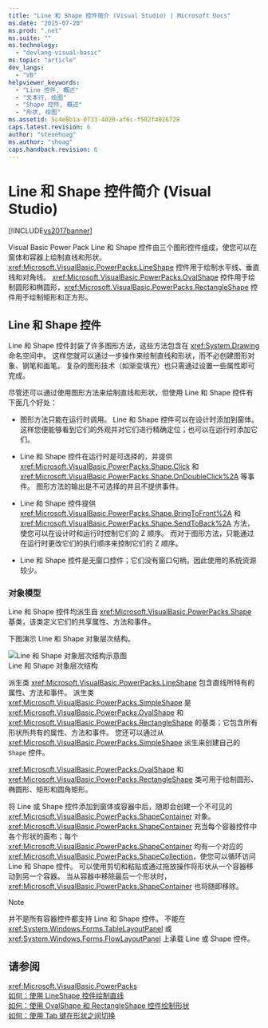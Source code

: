 ```yaml
---
title: "Line 和 Shape 控件简介 (Visual Studio) | Microsoft Docs"
ms.date: "2015-07-20"
ms.prod: ".net"
ms.suite: ""
ms.technology: 
  - "devlang-visual-basic"
ms.topic: "article"
dev_langs: 
  - "VB"
helpviewer_keywords: 
  - "Line 控件, 概述"
  - "文本行, 绘图"
  - "Shape 控件, 概述"
  - "形状, 绘图"
ms.assetid: 5c4e8b1a-0733-4020-af6c-f582f4026728
caps.latest.revision: 6
author: "stevehoag"
ms.author: "shoag"
caps.handback.revision: 6
---
```

# Line 和 Shape 控件简介 (Visual Studio)
[!INCLUDE[vs2017banner](../../../visual-basic/includes/vs2017banner.md)]

Visual Basic Power Pack Line 和 Shape 控件由三个图形控件组成，使您可以在窗体和容器上绘制直线和形状。  <xref:Microsoft.VisualBasic.PowerPacks.LineShape> 控件用于绘制水平线、垂直线和对角线。  <xref:Microsoft.VisualBasic.PowerPacks.OvalShape> 控件用于绘制圆形和椭圆形，<xref:Microsoft.VisualBasic.PowerPacks.RectangleShape> 控件用于绘制矩形和正方形。  
  
## Line 和 Shape 控件  
 Line 和 Shape 控件封装了许多图形方法，这些方法包含在 <xref:System.Drawing> 命名空间中。  这样您就可以通过一步操作来绘制直线和形状，而不必创建图形对象、钢笔和画笔。  复杂的图形技术（如渐变填充）也只需通过设置一些属性即可完成。  
  
 尽管还可以通过使用图形方法来绘制直线和形状，但使用 Line 和 Shape 控件有下面几个好处：  
  
-   图形方法只能在运行时调用。  Line 和 Shape 控件可以在设计时添加到窗体。  这样您便能够看到它们的外观并对它们进行精确定位；也可以在运行时添加它们。  
  
-   Line 和 Shape 控件在运行时是可选择的，并提供 <xref:Microsoft.VisualBasic.PowerPacks.Shape.Click> 和 <xref:Microsoft.VisualBasic.PowerPacks.Shape.OnDoubleClick%2A> 等事件。  图形方法的输出是不可选择的并且不提供事件。  
  
-   Line 和 Shape 控件提供 <xref:Microsoft.VisualBasic.PowerPacks.Shape.BringToFront%2A> 和 <xref:Microsoft.VisualBasic.PowerPacks.Shape.SendToBack%2A> 方法，使您可以在设计时和运行时控制它们的 Z 顺序。  而对于图形方法，只能通过在运行时更改它们的执行顺序来控制它们的 Z 顺序。  
  
-   Line 和 Shape 控件是无窗口控件；它们没有窗口句柄，因此使用的系统资源较少。  
  
### 对象模型  
 Line 和 Shape 控件均派生自 <xref:Microsoft.VisualBasic.PowerPacks.Shape> 基类，该类定义它们的共享属性、方法和事件。  
  
 下图演示 Line 和 Shape 对象层次结构。  
  
 ![Line 和 Shape 对象层次结构示意图](../../../visual-basic/developing-apps/windows-forms/media/lineshapeobject.png "LineShapeObject")  
Line 和 Shape 对象层次结构  
  
 派生类 <xref:Microsoft.VisualBasic.PowerPacks.LineShape> 包含直线所特有的属性、方法和事件。  派生类 <xref:Microsoft.VisualBasic.PowerPacks.SimpleShape> 是 <xref:Microsoft.VisualBasic.PowerPacks.OvalShape> 和 <xref:Microsoft.VisualBasic.PowerPacks.RectangleShape> 的基类；它包含所有形状所共有的属性、方法和事件。  您还可以通过从 <xref:Microsoft.VisualBasic.PowerPacks.SimpleShape> 派生来创建自己的 `Shape` 控件。  
  
 <xref:Microsoft.VisualBasic.PowerPacks.OvalShape> 和 <xref:Microsoft.VisualBasic.PowerPacks.RectangleShape> 类可用于绘制圆形、椭圆形、矩形和圆角矩形。  
  
 将 Line 或 Shape 控件添加到窗体或容器中后，随即会创建一个不可见的 <xref:Microsoft.VisualBasic.PowerPacks.ShapeContainer> 对象。  <xref:Microsoft.VisualBasic.PowerPacks.ShapeContainer> 充当每个容器控件中各个形状的画布；每个 <xref:Microsoft.VisualBasic.PowerPacks.ShapeContainer> 均有一个对应的 <xref:Microsoft.VisualBasic.PowerPacks.ShapeCollection>，使您可以循环访问 Line 和 Shape 控件。  可以使用剪切和粘贴或通过拖放操作将形状从一个容器移动到另一个容器。  当从容器中移除最后一个形状时，<xref:Microsoft.VisualBasic.PowerPacks.ShapeContainer> 也将随即移除。  
  
> [!NOTE]
>  并不是所有容器控件都支持 Line 和 Shape 控件。  不能在 <xref:System.Windows.Forms.TableLayoutPanel> 或 <xref:System.Windows.Forms.FlowLayoutPanel> 上承载 Line 或 Shape 控件。  
  
## 请参阅  
 <xref:Microsoft.VisualBasic.PowerPacks>   
 [如何：使用 LineShape 控件绘制直线](../../../visual-basic/developing-apps/windows-forms/how-to-draw-lines-with-the-lineshape-control-visual-studio.md)   
 [如何：使用 OvalShape 和 RectangleShape 控件绘制形状](../../../visual-basic/developing-apps/windows-forms/how-to-draw-shapes-with-the-ovalshape-and-rectangleshape-controls.md)   
 [如何：使用 Tab 键在形状之间切换](../../../visual-basic/developing-apps/windows-forms/how-to-enable-tabbing-between-shapes-visual-studio.md)